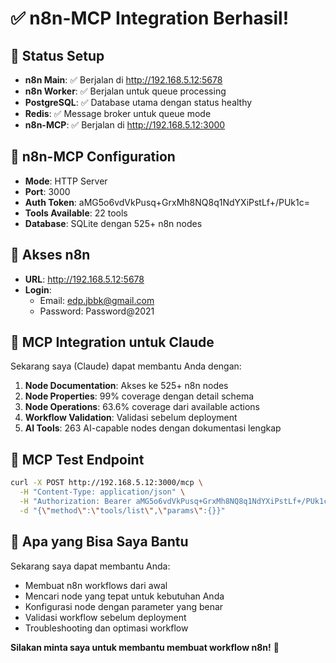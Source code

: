 # ✅ n8n-MCP Integration Berhasil\!

## 🎉 Status Setup
- **n8n Main**: ✅ Berjalan di http://192.168.5.12:5678
- **n8n Worker**: ✅ Berjalan untuk queue processing
- **PostgreSQL**: ✅ Database utama dengan status healthy
- **Redis**: ✅ Message broker untuk queue mode
- **n8n-MCP**: ✅ Berjalan di http://192.168.5.12:3000

## 🔧 n8n-MCP Configuration
- **Mode**: HTTP Server
- **Port**: 3000
- **Auth Token**: aMG5o6vdVkPusq+GrxMh8NQ8q1NdYXiPstLf+/PUk1c=
- **Tools Available**: 22 tools
- **Database**: SQLite dengan 525+ n8n nodes

## 📱 Akses n8n
- **URL**: http://192.168.5.12:5678
- **Login**: 
  - Email: edp.jbbk@gmail.com
  - Password: Password@2021

## 🤖 MCP Integration untuk Claude
Sekarang saya (Claude) dapat membantu Anda dengan:

1. **Node Documentation**: Akses ke 525+ n8n nodes
2. **Node Properties**: 99% coverage dengan detail schema
3. **Node Operations**: 63.6% coverage dari available actions
4. **Workflow Validation**: Validasi sebelum deployment
5. **AI Tools**: 263 AI-capable nodes dengan dokumentasi lengkap

## 🔗 MCP Test Endpoint
```bash
curl -X POST http://192.168.5.12:3000/mcp \
  -H "Content-Type: application/json" \
  -H "Authorization: Bearer aMG5o6vdVkPusq+GrxMh8NQ8q1NdYXiPstLf+/PUk1c=" \
  -d "{\"method\":\"tools/list\",\"params\":{}}"
```

## 🎯 Apa yang Bisa Saya Bantu
Sekarang saya dapat membantu Anda:
- Membuat n8n workflows dari awal
- Mencari node yang tepat untuk kebutuhan Anda
- Konfigurasi node dengan parameter yang benar
- Validasi workflow sebelum deployment
- Troubleshooting dan optimasi workflow

**Silakan minta saya untuk membantu membuat workflow n8n\!** 🚀
